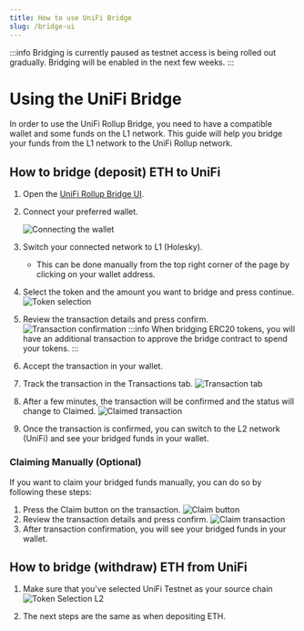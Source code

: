 ```yaml
---
title: How to use UniFi Bridge
slug: /bridge-ui
---
```


:::info
   Bridging is currently paused as testnet access is being rolled out gradually. Bridging will be enabled in the next few weeks.
:::

# Using the UniFi Bridge

In order to use the UniFi Rollup Bridge, you need to have a compatible wallet and some funds on the L1 network.
This guide will help you bridge your funds from the L1 network to the UniFi Rollup network.

## How to bridge (deposit) ETH to UniFi


1. Open the [UniFi Rollup Bridge UI](https://testnet-bridge.unifi.puffer.fi/).
2. Connect your preferred wallet.

   ![Connecting the wallet](/img/rollup/connect-wallet.png)
3. Switch your connected network to L1 (Holesky).

   - This can be done manually from the top right corner of the page by clicking on your wallet address.

4. Select the token and the amount you want to bridge and press continue.
   ![Token selection](/img/rollup/select-token.png)
5. Review the transaction details and press confirm.
   ![Transaction confirmation](/img/rollup/confirm-transaction.png)
   :::info
   When bridging ERC20 tokens, you will have an additional transaction to approve the bridge contract to spend your tokens.
   :::
6. Accept the transaction in your wallet.
7. Track the transaction in the Transactions tab.
   ![Transaction tab](/img/rollup/transaction-tab.png)
8. After a few minutes, the transaction will be confirmed and the status will change to Claimed.
   ![Claimed transaction](/img/rollup/claimed-transaction.png)
9. Once the transaction is confirmed, you can switch to the L2 network (UniFi) and see your bridged funds in your wallet.

### Claiming Manually (Optional)

If you want to claim your bridged funds manually, you can do so by following these steps:

1. Press the Claim button on the transaction.
   ![Claim button](/img/rollup/claim-button.png)
2. Review the transaction details and press confirm.
   ![Claim transaction](/img/rollup/claim-transaction.png)
3. After transaction confirmation, you will see your bridged funds in your wallet.

## How to bridge (withdraw) ETH from UniFi

1. Make sure that you've selected UniFi Testnet as your source chain
   ![Token Selection L2](/img/rollup/select-token-l2.png)

2. The next steps are the same as when depositing ETH.
